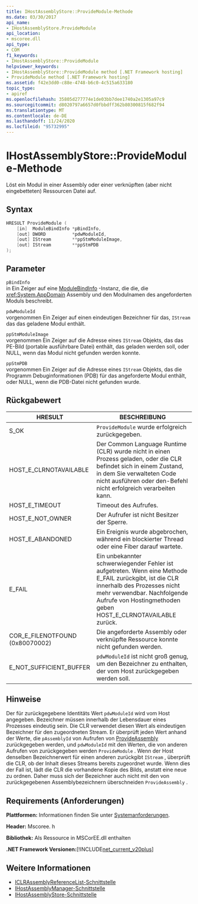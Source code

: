 ```yaml
---
title: IHostAssemblyStore::ProvideModule-Methode
ms.date: 03/30/2017
api_name:
- IHostAssemblyStore.ProvideModule
api_location:
- mscoree.dll
api_type:
- COM
f1_keywords:
- IHostAssemblyStore::ProvideModule
helpviewer_keywords:
- IHostAssemblyStore::ProvideModule method [.NET Framework hosting]
- ProvideModule method [.NET Framework hosting]
ms.assetid: f42e3dd0-c88e-4748-b6c0-4c515a633180
topic_type:
- apiref
ms.openlocfilehash: 35805d277774e1de03bb7dee1740a2e1305a97c9
ms.sourcegitcommit: d8020797a6657d0fbbdff362b80300815f682f94
ms.translationtype: MT
ms.contentlocale: de-DE
ms.lasthandoff: 11/24/2020
ms.locfileid: "95732995"
---
```

# <a name="ihostassemblystoreprovidemodule-method"></a>IHostAssemblyStore::ProvideModule-Methode

Löst ein Modul in einer Assembly oder einer verknüpften (aber nicht eingebetteten) Ressourcen Datei auf.  
  
## <a name="syntax"></a>Syntax  
  
```cpp  
HRESULT ProvideModule (  
    [in]  ModuleBindInfo *pBindInfo,  
    [out] DWORD          *pdwModuleId,  
    [out] IStream        **ppStmModuleImage,  
    [out] IStream        **ppStmPDB  
);  
```  
  
## <a name="parameters"></a>Parameter  

 `pBindInfo`  
 in Ein Zeiger auf eine [ModuleBindInfo](modulebindinfo-structure.md) -Instanz, die die, die <xref:System.AppDomain> Assembly und den Modulnamen des angeforderten Moduls beschreibt.  
  
 `pdwModuleId`  
 vorgenommen Ein Zeiger auf einen eindeutigen Bezeichner für das, `IStream` das das geladene Modul enthält.  
  
 `ppStmModuleImage`  
 vorgenommen Ein Zeiger auf die Adresse eines `IStream` Objekts, das das PE-Bild (portable ausführbare Datei) enthält, das geladen werden soll, oder NULL, wenn das Modul nicht gefunden werden konnte.  
  
 `ppStmPDB`  
 vorgenommen Ein Zeiger auf die Adresse eines `IStream` Objekts, das die Programm Debuginformationen (PDB) für das angeforderte Modul enthält, oder NULL, wenn die PDB-Datei nicht gefunden wurde.  
  
## <a name="return-value"></a>Rückgabewert  
  
|HRESULT|BESCHREIBUNG|  
|-------------|-----------------|  
|S_OK|`ProvideModule` wurde erfolgreich zurückgegeben.|  
|HOST_E_CLRNOTAVAILABLE|Der Common Language Runtime (CLR) wurde nicht in einen Prozess geladen, oder die CLR befindet sich in einem Zustand, in dem Sie verwalteten Code nicht ausführen oder den-Befehl nicht erfolgreich verarbeiten kann.|  
|HOST_E_TIMEOUT|Timeout des Aufrufes.|  
|HOST_E_NOT_OWNER|Der Aufrufer ist nicht Besitzer der Sperre.|  
|HOST_E_ABANDONED|Ein Ereignis wurde abgebrochen, während ein blockierter Thread oder eine Fiber darauf wartete.|  
|E_FAIL|Ein unbekannter schwerwiegender Fehler ist aufgetreten. Wenn eine Methode E_FAIL zurückgibt, ist die CLR innerhalb des Prozesses nicht mehr verwendbar. Nachfolgende Aufrufe von Hostingmethoden geben HOST_E_CLRNOTAVAILABLE zurück.|  
|COR_E_FILENOTFOUND (0x80070002)|Die angeforderte Assembly oder verknüpfte Ressource konnte nicht gefunden werden.|  
|E_NOT_SUFFICIENT_BUFFER|`pdwModuleId` ist nicht groß genug, um den Bezeichner zu enthalten, der vom Host zurückgegeben werden soll.|  
  
## <a name="remarks"></a>Hinweise  

 Der für zurückgegebene Identitäts Wert `pdwModuleId` wird vom Host angegeben. Bezeichner müssen innerhalb der Lebensdauer eines Prozesses eindeutig sein. Die CLR verwendet diesen Wert als eindeutigen Bezeichner für den zugeordneten Stream. Er überprüft jeden Wert anhand der Werte, die `pAssemblyId` von Aufrufen von [ProvideAssembly](ihostassemblystore-provideassembly-method.md) zurückgegeben werden, und `pdwModuleId` mit den Werten, die von anderen Aufrufen von zurückgegeben werden `ProvideModule` . Wenn der Host denselben Bezeichnerwert für einen anderen zurückgibt `IStream` , überprüft die CLR, ob der Inhalt dieses Streams bereits zugeordnet wurde. Wenn dies der Fall ist, lädt die CLR die vorhandene Kopie des Bilds, anstatt eine neue zu ordnen. Daher muss sich der Bezeichner auch nicht mit den von zurückgegebenen Assemblybezeichnern überschneiden `ProvideAssembly` .  
  
## <a name="requirements"></a>Requirements (Anforderungen)  

 **Plattformen:** Informationen finden Sie unter [Systemanforderungen](../../get-started/system-requirements.md).  
  
 **Header:** Mscoree. h  
  
 **Bibliothek:** Als Ressource in MSCorEE.dll enthalten  
  
 **.NET Framework Versionen:**[!INCLUDE[net_current_v20plus](../../../../includes/net-current-v20plus-md.md)]  
  
## <a name="see-also"></a>Weitere Informationen

- [ICLRAssemblyReferenceList-Schnittstelle](iclrassemblyreferencelist-interface.md)
- [IHostAssemblyManager-Schnittstelle](ihostassemblymanager-interface.md)
- [IHostAssemblyStore-Schnittstelle](ihostassemblystore-interface.md)
